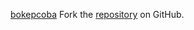 [bokepcoba](https://bokepcoba.pages.dev)
Fork the [repository](https://github.com/hariurdino) on GitHub.